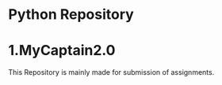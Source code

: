 # Python Repository
# 1.MyCaptain2.0
This Repository is mainly made for submission of assignments.                                                                  
